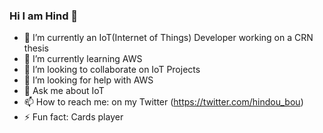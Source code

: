### Hi I am Hind 👋

- 🔭 I’m currently an IoT(Internet of Things) Developer working on a CRN thesis
- 🌱 I’m currently learning AWS
- 👯 I’m looking to collaborate on IoT Projects
- 🤔 I’m looking for help with AWS
- 💬 Ask me about IoT
- 📫 How to reach me: on my Twitter (https://twitter.com/hindou_bou)
- ⚡ Fun fact: Cards player

